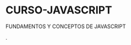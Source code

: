 # CURSO-JAVASCRIPT
FUNDAMENTOS Y CONCEPTOS DE JAVASCRIPT

.

  












   
   
   
   
   
   
   
   
   
   


















